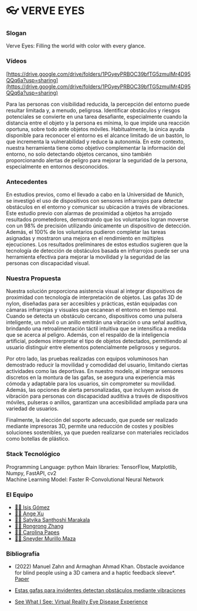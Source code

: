# :eyeglasses: VERVE EYES

### Slogan
Verve Eyes: Filling the world with color with every glance.

### Vídeos
[https://drive.google.com/drive/folders/1PGyeyPRBOC39bfTG5zmuIMr4D95QQq6a?usp=sharing](https://drive.google.com/drive/folders/1PGyeyPRBOC39bfTG5zmuIMr4D95QQq6a?usp=sharing)


Para las personas con visibilidad reducida, la percepción del entorno puede resultar limitada y, a menudo, peligrosa. Identificar obstáculos y riesgos potenciales se convierte en una tarea desafiante, especialmente cuando la distancia entre el objeto y la persona es mínima, lo que impide una reacción oportuna, sobre todo ante objetos móviles. Habitualmente, la única ayuda disponible para reconocer el entorno es el alcance limitado de un bastón, lo que incrementa la vulnerabilidad y reduce la autonomía. En este contexto, nuestra herramienta tiene como objetivo complementar la información del entorno, no solo detectando objetos cercanos, sino también proporcionando alertas de peligro para mejorar la seguridad de la persona, especialmente en entornos desconocidos.

### Antecedentes

En estudios previos, como el llevado a cabo en la Universidad de Munich, se investigó el uso de dispositivos con sensores infrarrojos para detectar obstáculos en el entorno y comunicar su ubicación a través de vibraciones. Este estudio previo con alarmas de proximidad a objetos ha arrojado resultados prometedores, demostrando que los voluntarios logran moverse con un 98% de precisión utilizando únicamente un dispositivo de detección. Además, el 100% de los voluntarios pudieron completar las tareas asignadas y mostraron una mejora en el rendimiento en múltiples ejecuciones. Los resultados preliminares de estos estudios sugieren que la tecnología de detección de obstáculos basada en infrarrojos puede ser una herramienta efectiva para mejorar la movilidad y la seguridad de las personas con discapacidad visual.

### Nuestra Propuesta

Nuestra solución proporciona asistencia visual al integrar dispositivos de proximidad con tecnología de interpretación de objetos. Las gafas 3D de nylon, diseñadas para ser accesibles y prácticas, están equipadas con cámaras infrarrojas y visuales que escanean el entorno en tiempo real. Cuando se detecta un obstáculo cercano, dispositivos como una pulsera inteligente, un móvil o un anillo emitirán una vibración o una señal auditiva, brindando una retroalimentación táctil intuitiva que se intensifica a medida que se acerca al peligro. Además, con el respaldo de la inteligencia artificial, podemos interpretar el tipo de objetos detectados, permitiendo al usuario distinguir entre elementos potencialmente peligrosos y seguros.

Por otro lado, las pruebas realizadas con equipos voluminosos han demostrado reducir la movilidad y comodidad del usuario, limitando ciertas actividades como las deportivas. En nuestro modelo, al integrar sensores discretos en la montura de las gafas, se asegura una experiencia más cómoda y adaptable para los usuarios, sin comprometer su movilidad. Además, las opciones de alerta personalizadas, que incluyen avisos de vibración para personas con discapacidad auditiva a través de dispositivos móviles, pulseras o anillos, garantizan una accesibilidad ampliada para una variedad de usuarios.

Finalmente, la elección del soporte adecuado, que puede ser realizado mediante impresoras 3D, permite una reducción de costes y posibles soluciones sostenibles, ya que pueden realizarse con materiales reciclados como botellas de plástico.

### Stack Tecnológico

Programming Language: python
Main libraries: TensorFlow, Matplotlib, Numpy, FastAPI, cv2  
Machine Learning Model: Faster R-Convolutional Neural Network

### El Equipo


- [👩‍🔬 Isis Gómez](https://github.com/Isisgldev)
- [👩‍💻 Ange Xu](https://github.com/xangeee)
- [👩‍💻 Satvika Santhoshi Marakala](https://github.com/)
- [👩‍💻 Rongrong Zhang](https://github.com/rzhan6)
- [👩‍🎨 Carolina Papes](https://github.com/)
- [🧑‍💻 Sneyder Murillo Maza](https://github.com/)

### Bibliografía

+ (2022) Manuel Zahn and Armaghan Ahmad Khan. Obstacle avoidance for blind people using a 3D camera and a haptic
feedback sleeve*. [Paper](https://arxiv.org/pdf/2201.04453.pdf)

+ [Estas gafas para invidentes detectan obstáculos mediante vibraciones](https://www.futura-sciences.com/tech/actualites/electronique-ces-lunettes-non-voyants-detectent-obstacles-vibrations-96372/)

+ [See What I See: Virtual Reality Eye Disease Experience](https://www.nei.nih.gov/learn-about-eye-health/outreach-resources/see-what-i-see-virtual-reality-eye-disease-experience)


